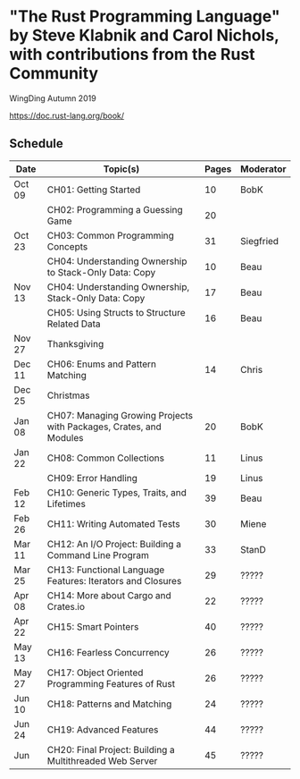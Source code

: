 # "The Rust Programming Language" by Steve Klabnik and Carol Nichols, with contributions from the Rust Community

WingDing Autumn 2019

https://doc.rust-lang.org/book/

## Schedule

| Date   | Topic(s)                                                            | Pages | Moderator |
|--------|---------------------------------------------------------------------|-------|-----------|
| Oct 09 | CH01:  Getting Started                                              | 10    | BobK      |
|        | CH02:  Programming a Guessing Game                                  | 20    |           |
| Oct 23 | CH03:  Common Programming Concepts                                  | 31    | Siegfried |
|        | CH04:  Understanding Ownership to Stack-Only Data: Copy             | 10    | Beau      |
| Nov 13 | CH04:  Understanding Ownership, Stack-Only Data: Copy               | 17    | Beau      |
|        | CH05:  Using Structs to Structure Related Data                      | 16    | Beau      |
| Nov 27 |        Thanksgiving                                                 |       |           |
| Dec 11 | CH06:  Enums and Pattern Matching                                   | 14    | Chris     |
| Dec 25 |        Christmas                                                    |       |           |
| Jan 08 | CH07:  Managing Growing Projects with Packages, Crates, and Modules | 20    | BobK      |
| Jan 22 | CH08:  Common Collections                                           | 11    | Linus     |
|        | CH09:  Error Handling                                               | 19    | Linus     |
| Feb 12 | CH10:  Generic Types, Traits, and Lifetimes                         | 39    | Beau      |
| Feb 26 | CH11:  Writing Automated Tests                                      | 30    | Miene     |
| Mar 11 | CH12:  An I/O Project:  Building a Command Line Program             | 33    | StanD     |
| Mar 25 | CH13:  Functional Language Features:  Iterators and Closures        | 29    | ?????     |
| Apr 08 | CH14:  More about Cargo and Crates.io                               | 22    | ?????     |
| Apr 22 | CH15:  Smart Pointers                                               | 40    | ?????     |
| May 13 | CH16:  Fearless Concurrency                                         | 26    | ?????     |
| May 27 | CH17:  Object Oriented Programming Features of Rust                 | 26    | ?????     |
| Jun 10 | CH18:  Patterns and Matching                                        | 24    | ?????     |
| Jun 24 | CH19:  Advanced Features                                            | 44    | ?????     |
| Jun    | CH20:  Final Project: Building a Multithreaded Web Server           | 45    | ?????     |
